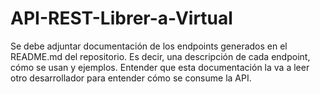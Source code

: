 # API-REST-Librer-a-Virtual

Se debe adjuntar documentación de los endpoints generados en el README.md del repositorio. Es decir, una descripción de cada endpoint, cómo se usan y ejemplos. Entender que esta documentación la va a leer otro desarrollador para entender cómo se consume la API.

